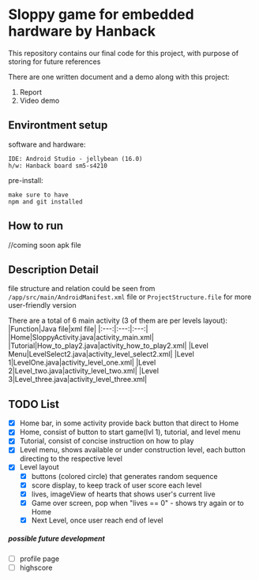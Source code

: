 # Sloppy game for embedded hardware by Hanback

This repository contains our final code for this project, with purpose of storing for future references

There are one written document and a demo along with this project:
1. Report
2. Video demo

## Environtment setup
software and hardware:
```
IDE: Android Studio - jellybean (16.0)
h/w: Hanback board sm5-s4210
```
pre-install:
```
make sure to have
npm and git installed
```

## How to run
//coming soon apk file

## Description Detail

file structure and relation could be seen from `/app/src/main/AndroidManifest.xml` file 
or `ProjectStructure.file` for more user-friendly version

There are a total of 6 main activity (3 of them are per levels layout):
|Function|Java file|xml file|
|:---:|:---:|:---:|
|Home|SloppyActivity.java|activity_main.xml|
|Tutorial|How_to_play2.java|activity_how_to_play2.xml|
|Level Menu|LevelSelect2.java|activity_level_select2.xml|
|Level 1|LevelOne.java|activity_level_one.xml|
|Level 2|Level_two.java|activity_level_two.xml|
|Level 3|Level_three.java|activity_level_three.xml|

## TODO List

- [X] Home bar, in some activity provide back button that direct to Home
- [x] Home, consist of button to start game(lvl 1), tutorial, and level menu
- [x] Tutorial, consist of concise instruction on how to play
- [x] Level menu, shows available or under construction level, each button directing to the respective level
- [x] Level layout
  - [x] buttons (colored circle) that generates random sequence 
  - [x] score display, to keep track of user score each level
  - [x] lives, imageView of hearts that shows user's current live
  - [x] Game over screen, pop when "lives == 0" - shows try again or to Home
  - [x] Next Level, once user reach end of level

##### *possible future development*
- [ ] profile page
- [ ] highscore
